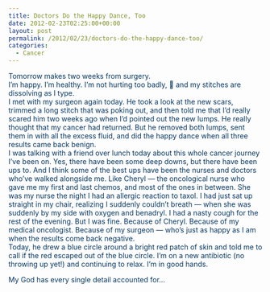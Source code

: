 ```yaml
---
title: Doctors Do the Happy Dance, Too
date: 2012-02-23T02:25:00+00:00
layout: post
permalink: /2012/02/23/doctors-do-the-happy-dance-too/
categories:
  - Cancer
---
```

<div style="color: #073763;">
  Tomorrow makes two weeks from surgery.
</div>

<div style="color: #073763;">
  I&#8217;m happy. I&#8217;m healthy. I&#8217;m not hurting too badly, 🙂 and my stitches are dissolving as I type.
</div>

<div style="color: #073763;">
</div>

<div style="color: #073763;">
  I met with my surgeon again today. He took a look at the new scars, trimmed a long stitch that was poking out, and then told me that I&#8217;d really scared him two weeks ago when I&#8217;d pointed out the new lumps. He really thought that my cancer had returned. But he removed both lumps, sent them in with all the excess fluid, and did the happy dance when all three results came back benign.
</div>

<div style="color: #073763;">
</div>

<div style="color: #073763;">
  I was talking with a friend over lunch today about this whole cancer journey I&#8217;ve been on. Yes, there have been some deep downs, but there have been ups to. And I think some of the best ups have been the nurses and doctors who&#8217;ve walked alongside me. Like Cheryl &#8212; the oncological nurse who gave me my first and last chemos, and most of the ones in between. She was my nurse the night I had an allergic reaction to taxol. I had just sat up straight in my chair, realizing I suddenly couldn&#8217;t breath &#8212; when she was suddenly by my side with oxygen and benadryl. I had a nasty cough for the rest of the evening. But I was fine. Because of Cheryl. Because of my medical oncologist. Because of my surgeon &#8212; who&#8217;s just as happy as I am when the results come back negative.
</div>

<div style="color: #073763;">
</div>

<div style="color: #073763;">
  Today, he drew a blue circle around a bright red patch of skin and told me to call if the red escaped out of the blue circle. I&#8217;m on a new antibiotic (no throwing up yet!) and continuing to relax. I&#8217;m in good hands.
</div>

<div style="color: #073763;">
</div>

<span style="color: #073763;">My God has every single detail accounted for&#8230;</span>
